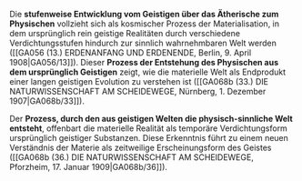 
Die **stufenweise Entwicklung vom Geistigen über das Ätherische zum Physischen** vollzieht sich als kosmischer Prozess der Materialisation, in dem ursprünglich rein geistige Realitäten durch verschiedene Verdichtungsstufen hindurch zur sinnlich wahrnehmbaren Welt werden ([[GA056 (13.) ERDENANFANG UND ERDENENDE, Berlin, 9. April 1908|GA056/13]]). Dieser **Prozess der Entstehung des Physischen aus dem ursprünglich Geistigen** zeigt, wie die materielle Welt als Endprodukt einer langen geistigen Evolution zu verstehen ist ([[GA068b (33.) DIE NATURWISSENSCHAFT AM SCHEIDEWEGE, Nürnberg, 1. Dezember 1907|GA068b/33]]).

Der **Prozess, durch den aus geistigen Welten die physisch-sinnliche Welt entsteht**, offenbart die materielle Realität als temporäre Verdichtungsform ursprünglich geistiger Substanzen. Diese Erkenntnis führt zu einem neuen Verständnis der Materie als zeitweilige Erscheinungsform des Geistes ([[GA068b (36.) DIE NATURWISSENSCHAFT AM SCHEIDEWEGE, Pforzheim, 17. Januar 1909|GA068b/36]]).
